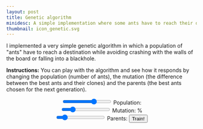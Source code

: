 ```yaml
---
layout: post
title: Genetic algorithm
minidesc: A simple implementation where some ants have to reach their destination
thumbnail: icon_genetic.svg
---
```


I implemented a very simple genetic algorithm in which a population of "ants" have to reach a destination
while avoiding crashing with the walls of the board or falling into a blackhole.

**Instructions:**
You can play with the algorithm and see how it responds by changing the population (number of ants), the mutation (the difference between the best ants and their clones) and the
parents (the best ants chosen for the next generation).

<div align="center">
<canvas id="gc" width="750" height="750"></canvas>
<div class="slidecontainer">
  <input type="range" min="1" max="300" value="200" id="sliderPopulation">
  Population: <span id="demoPopulation"></span>
  <br>
  <input type="range" min="0" max="100" value="20" id="sliderMutation">
  Mutation: <span id="demoMutation"></span>%
  <br>
  <input type="range" min="1" max="30" value="5" id="sliderParents">
  Parents: <span id="demoParents"></span>
<button onclick="reTrain()">Train!</button>
</div>

<script src="/assets/js/genetic.js"></script>

